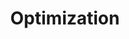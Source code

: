 ---
layout: toctree
title: Optimization
permalink: /blog/maths/optim/

enumerate_grand_children: true
--- 